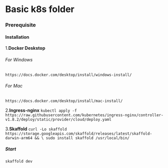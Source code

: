 # Basic k8s folder

### Prerequisite

#### Installation

1.**Docker Deskstop**
###### For Windows
`https://docs.docker.com/desktop/install/windows-install/`
###### For Mac
`https://docs.docker.com/desktop/install/mac-install/`

2.**Ingress-nginx**
 `kubectl apply -f https://raw.githubusercontent.com/kubernetes/ingress-nginx/controller-v1.8.2/deploy/static/provider/cloud/deploy.yaml`

3.**Skaffold** 
`curl -Lo skaffold https://storage.googleapis.com/skaffold/releases/latest/skaffold-darwin-arm64 && \
sudo install skaffold /usr/local/bin/`



##### Start 
`skaffold dev`
